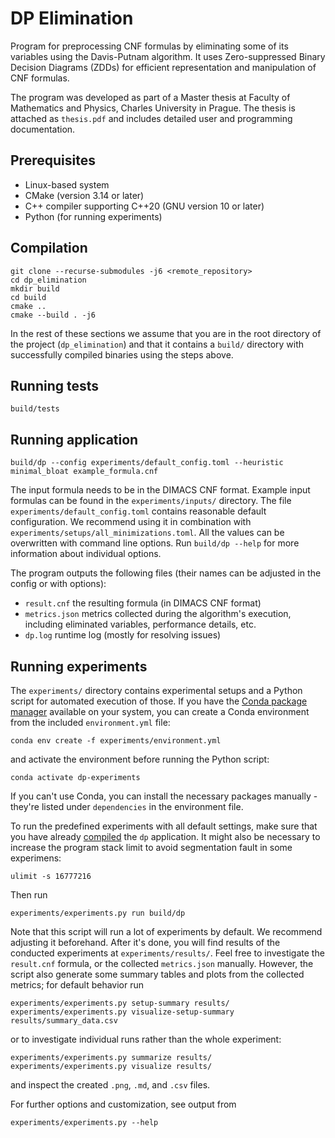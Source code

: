 # DP Elimination

Program for preprocessing CNF formulas by eliminating some of its variables using the Davis-Putnam algorithm.
It uses Zero-suppressed Binary Decision Diagrams (ZDDs) for efficient representation and manipulation of CNF formulas.

The program was developed as part of a Master thesis at Faculty of Mathematics and Physics, Charles University in Prague.
The thesis is attached as `thesis.pdf` and includes detailed user and programming documentation.

## Prerequisites

- Linux-based system
- CMake (version 3.14 or later)
- C++ compiler supporting C++20 (GNU version 10 or later)
- Python (for running experiments)

## Compilation

```
git clone --recurse-submodules -j6 <remote_repository>
cd dp_elimination
mkdir build
cd build
cmake ..
cmake --build . -j6
```

In the rest of these sections we assume that you are in the root directory of the project (`dp_elimination`) and that
it contains a `build/` directory with successfully compiled binaries using the steps above.

## Running tests

```
build/tests
```

## Running application

```
build/dp --config experiments/default_config.toml --heuristic minimal_bloat example_formula.cnf
```

The input formula needs to be in the DIMACS CNF format.
Example input formulas can be found in the `experiments/inputs/` directory.
The file `experiments/default_config.toml` contains reasonable default configuration.
We recommend using it in combination with `experiments/setups/all_minimizations.toml`.
All the values can be overwritten with command line options.
Run `build/dp --help` for more information about individual options.

The program outputs the following files (their names can be adjusted in the config or with options):
- `result.cnf` the resulting formula (in DIMACS CNF format)
- `metrics.json` metrics collected during the algorithm's execution, including eliminated variables, performance
    details, etc.
- `dp.log` runtime log (mostly for resolving issues)

## Running experiments

The `experiments/` directory contains experimental setups and a Python script for automated execution of those.
If you have the [Conda package manager](https://docs.conda.io/en/latest/) available on your system, you can create
a Conda environment from the included `environment.yml` file:
```
conda env create -f experiments/environment.yml
```
and activate the environment before running the Python script:
```
conda activate dp-experiments
```

If you can't use Conda, you can install the necessary packages manually - they're listed under `dependencies` in the
environment file.

To run the predefined experiments with all default settings, make sure that you have already [compiled](#compilation)
the `dp` application.
It might also be necessary to increase the program stack limit to avoid segmentation fault in some experimens:
```
ulimit -s 16777216
```
Then run
```
experiments/experiments.py run build/dp
```
Note that this script will run a lot of experiments by default.
We recommend adjusting it beforehand.
After it's done, you will find results of the conducted experiments
at `experiments/results/`.
Feel free to investigate the `result.cnf` formula, or the collected `metrics.json` manually.
However, the script also generate some summary tables and plots from the collected metrics; for default behavior run
```
experiments/experiments.py setup-summary results/
experiments/experiments.py visualize-setup-summary results/summary_data.csv
```
or to investigate individual runs rather than the whole experiment:
```
experiments/experiments.py summarize results/
experiments/experiments.py visualize results/
```
and inspect the created `.png`, `.md`, and `.csv` files.

For further options and customization, see output from
```
experiments/experiments.py --help
```
